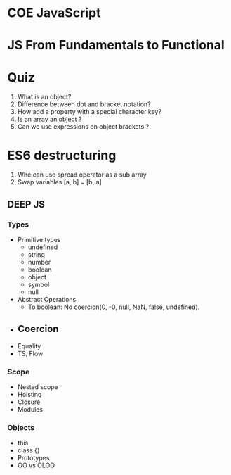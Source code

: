 
# COE JavaScript

# JS From Fundamentals to Functional


# Quiz

1. What is an object?
2. Difference between dot and bracket notation?
3. How add a property with a special character key?
4. Is an array an object ?
5. Can we use expressions on object brackets ?

# ES6 destructuring

1. Whe can use spread operator as a sub array
2. Swap variables [a, b] = [b, a]

## DEEP JS

### Types

- Primitive types
  - undefined
  - string
  - number
  - boolean
  - object
  - symbol
  - null
- Abstract Operations
  - To boolean: No coercion(0, -0, null, NaN, false, undefined).
- Coercion
  - 
- Equality
- TS, Flow

### Scope

- Nested scope
- Hoisting
- Closure
- Modules

### Objects

- this
- class {}
- Prototypes
- OO vs OLOO
